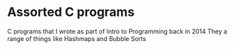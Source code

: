 # Assorted C programs
 C programs that I wrote as part of Intro to Programming back in 2014
 They a range of things like Hashmaps and Bubble Sorts
